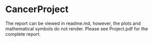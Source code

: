 # CancerProject
The report can be viewed in readme.md, however, the plots and mathematical symbols do not render. Please see Project.pdf for the complete report.

